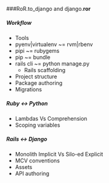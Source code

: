 ###RoR.to_django and django.__ror__

##### Workflow
* Tools
 * pyenv|virtualenv ~= rvm|rbenv
 * pipi ~= rubygems
 * pip ~= bundle
 * rails cli ~= python manage.py
   * Rails scaffolding
* Project structure
* Package authoring
* Migrations

##### Ruby <-> Python

* Lambdas Vs Comprehension
* Scoping variables

##### Rails <-> Django

* Monolith Implicit Vs Silo-ed Explicit
* MCV conventions
* Assets
* API authoring
